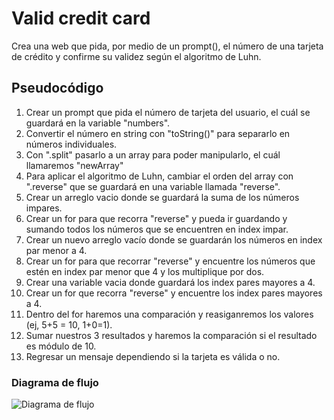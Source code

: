# Valid credit card
Crea una web que pida, por medio de un prompt(), el número de una tarjeta de crédito y confirme su validez según el algoritmo de Luhn.

## Pseudocódigo
1. Crear un prompt que pida el número de tarjeta del usuario, el cuál se guardará en la variable "numbers".
2. Convertir el número en string con "toString()" para separarlo en números individuales.
3. Con ".split" pasarlo a un array para poder manipularlo, el cuál llamaremos  "newArray"
4. Para aplicar el algoritmo de Luhn, cambiar el orden del array con ".reverse" que se guardará en una variable llamada "reverse".
5. Crear un arreglo vacio donde se guardará la suma de los números impares.
6. Crear un for para que recorra "reverse" y pueda ir guardando y sumando todos los números que se encuentren en index impar.
7. Crear un nuevo arreglo vacío donde se guardarán los números en index par menor a 4.
8. Crear un for para que recorrar "reverse" y encuentre los números que estén en index par menor que 4 y los multiplique por dos.
9. Crear una variable vacia donde guardará los index pares mayores a 4.
10. Crear un for que recorra "reverse" y encuentre los index pares mayores a 4.
11. Dentro del for haremos una comparación y reasiganremos los valores (ej, 5+5 = 10, 1+0=1).
12. Sumar nuestros 3 resultados y haremos la comparación si el resultado es módulo de 10.
13. Regresar un mensaje dependiendo si la tarjeta es válida o no.

### Diagrama de flujo
![Diagrama de flujo](https://www.lucidchart.com/publicSegments/view/0640f9b8-05a3-4b4c-a026-67e9f3e44ed9/image.png)
